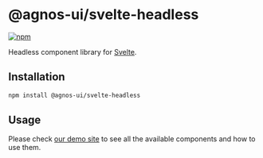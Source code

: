 # @agnos-ui/svelte-headless

[![npm](https://img.shields.io/npm/v/@agnos-ui/svelte-headless)](https://www.npmjs.com/package/@agnos-ui/svelte-headless)

Headless component library for [Svelte](https://svelte.dev/).

## Installation

```sh
npm install @agnos-ui/svelte-headless
```

## Usage

Please check [our demo site](https://amadeusitgroup.github.io/AgnosUI/latest/) to see all the available components and how to use them.
